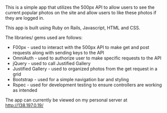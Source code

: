 This is a simple app that utilizes the 500px API to allow users to see the
current popular photos on the site and allow users to like these photos if they
are logged in.

This app is built using Ruby on Rails, Javascript, HTML and CSS.

The libraries/ gems used are follows:

* F00px - used to interact with the 500px API to make get and post requests along with sending keys to the API
* OmniAuth - used to authorize user to make specific requests to the API
* jQuery - used to call Justified Gallery
* Justified Gallery - used to organized photos from the get request in a grid
* Bootstrap - used for a simple navigation bar and styling
* Rspec - used for development testing to ensure controllers are working as intended

The app can currently be viewed on my personal server at http://138.197.0.19/
